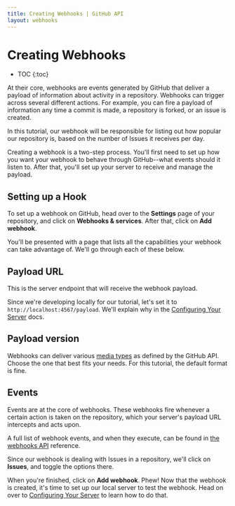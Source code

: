 ```yaml
---
title: Creating Webhooks | GitHub API
layout: webhooks
---
```


# Creating Webhooks

* TOC
{:toc}

At their core, webhooks are events generated by GitHub that deliver a payload of
information about activity in a repository. Webhooks can trigger across several
different actions. For example, you can fire a payload of information any time
a commit is made, a repository is forked, or an issue is created.

In this tutorial, our webhook will be responsible for listing out how popular our
repository is, based on the number of Issues it receives per day.

Creating a webhook is a two-step process. You'll first need to set up how you want
your webhook to behave through GitHub--what events should it listen to. After that,
you'll set up your server to receive and manage the payload.

## Setting up a Hook

To set up a webhook on GitHub, head over to the **Settings** page of your repository,
and click on **Webhooks & services**. After that, click on **Add webhook**.

You'll be presented with a page that lists all the capabilities your webhook
can take advantage of. We'll go through each of these below.

## Payload URL

This is the server endpoint that will receive the webhook payload.

Since we're developing locally for our tutorial, let's set it to `http://localhost:4567/payload`.
We'll explain why in the [Configuring Your Server](/hooks/configuring/) docs.

## Payload version

Webhooks can deliver various [media types](/v3/media/) as defined by the GitHub API.
Choose the one that best fits your needs. For this tutorial, the default format is fine.

## Events

Events are at the core of webhooks. These webhooks fire whenever a certain action is
taken on the repository, which your server's payload URL intercepts and acts upon.

A full list of webhook events, and when they execute, can be found in [the webhooks API][hooks-api] reference.

Since our webhook is dealing with Issues in a repository, we'll click on **Issues**,
and toggle the options there.

When you're finished, click on **Add webhook**. Phew! Now that the webhook is created,
it's time to set up our local server to test the webhook. Head on over to
[Configuring Your Server](/hooks/configuring/) to learn how to do that.

[hooks-api]: http://developer.github.com/v3/repos/hooks/#events

